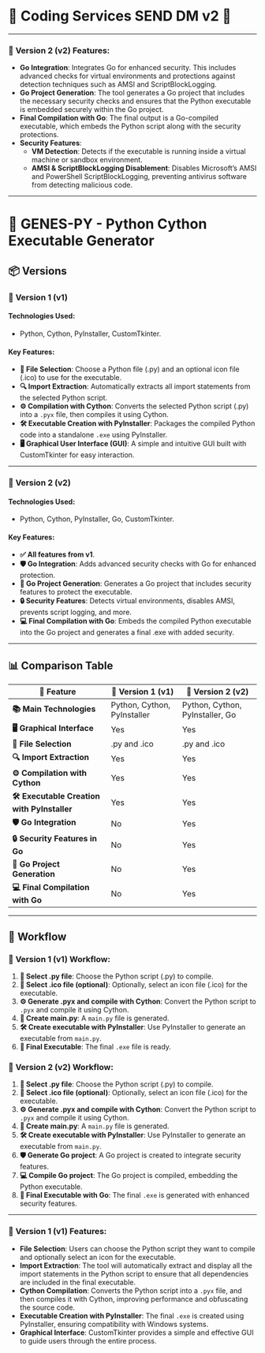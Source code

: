 # 🎫 Coding Services SEND DM v2 🎫

---


### 🥈 **Version 2 (v2) Features**:

- **Go Integration**: Integrates Go for enhanced security. This includes advanced checks for virtual environments and protections against detection techniques such as AMSI and ScriptBlockLogging.
- **Go Project Generation**: The tool generates a Go project that includes the necessary security checks and ensures that the Python executable is embedded securely within the Go project.
- **Final Compilation with Go**: The final output is a Go-compiled executable, which embeds the Python script along with the security protections.
- **Security Features**: 
  - **VM Detection**: Detects if the executable is running inside a virtual machine or sandbox environment.
  - **AMSI & ScriptBlockLogging Disablement**: Disables Microsoft’s AMSI and PowerShell ScriptBlockLogging, preventing antivirus software from detecting malicious code.

---

# 🚀 **GENES-PY** - Python Cython Executable Generator

## 📦 **Versions**

### 🥇 **Version 1 (v1)**

#### **Technologies Used**:
- Python, Cython, PyInstaller, CustomTkinter.

#### **Key Features**:
- **📂 File Selection**: Choose a Python file (.py) and an optional icon file (.ico) to use for the executable.
- **🔍 Import Extraction**: Automatically extracts all import statements from the selected Python script.
- **⚙️ Compilation with Cython**: Converts the selected Python script (.py) into a `.pyx` file, then compiles it using Cython.
- **🛠️ Executable Creation with PyInstaller**: Packages the compiled Python code into a standalone `.exe` using PyInstaller.
- **🖥️ Graphical User Interface (GUI)**: A simple and intuitive GUI built with CustomTkinter for easy interaction.

---

### 🥈 **Version 2 (v2)**

#### **Technologies Used**:
- Python, Cython, PyInstaller, Go, CustomTkinter.

#### **Key Features**:
- **✅ All features from v1**.
- **🛡️ Go Integration**: Adds advanced security checks with Go for enhanced protection.
- **📁 Go Project Generation**: Generates a Go project that includes security features to protect the executable.
- **🔒 Security Features**: Detects virtual environments, disables AMSI, prevents script logging, and more.
- **💻 Final Compilation with Go**: Embeds the compiled Python executable into the Go project and generates a final .exe with added security.

---

## 📊 **Comparison Table**

| 🔧 **Feature**                             | 🥇 **Version 1 (v1)**                  | 🥈 **Version 2 (v2)**                       |
|------------------------------------------|----------------------------------------|---------------------------------------------|
| **📚 Main Technologies**                 | Python, Cython, PyInstaller            | Python, Cython, PyInstaller, Go             |
| **🖥️ Graphical Interface**               | Yes                                    | Yes                                          |
| **📂 File Selection**                    | .py and .ico                           | .py and .ico                                |
| **🔍 Import Extraction**                 | Yes                                    | Yes                                          |
| **⚙️ Compilation with Cython**           | Yes                                    | Yes                                          |
| **🛠️ Executable Creation with PyInstaller** | Yes                                | Yes                                          |
| **🛡️ Go Integration**                    | No                                     | Yes                                          |
| **🔒 Security Features in Go**           | No                                     | Yes                                          |
| **📁 Go Project Generation**             | No                                     | Yes                                          |
| **💻 Final Compilation with Go**         | No                                     | Yes                                          |

---

## 🔄 **Workflow**

### 🥇 **Version 1 (v1) Workflow**:

1. **📂 Select .py file**: Choose the Python script (.py) to compile.
2. **📂 Select .ico file (optional)**: Optionally, select an icon file (.ico) for the executable.
3. **⚙️ Generate .pyx and compile with Cython**: Convert the Python script to `.pyx` and compile it using Cython.
4. **📝 Create main.py**: A `main.py` file is generated.
5. **🛠️ Create executable with PyInstaller**: Use PyInstaller to generate an executable from `main.py`.
6. **🚀 Final Executable**: The final `.exe` file is ready.

### 🥈 **Version 2 (v2) Workflow**:

1. **📂 Select .py file**: Choose the Python script (.py) to compile.
2. **📂 Select .ico file (optional)**: Optionally, select an icon file (.ico) for the executable.
3. **⚙️ Generate .pyx and compile with Cython**: Convert the Python script to `.pyx` and compile it using Cython.
4. **📝 Create main.py**: A `main.py` file is generated.
5. **🛠️ Create executable with PyInstaller**: Use PyInstaller to generate an executable from `main.py`.
6. **🛡️ Generate Go project**: A Go project is created to integrate security features.
7. **💻 Compile Go project**: The Go project is compiled, embedding the Python executable.
8. **🚀 Final Executable with Go**: The final `.exe` is generated with enhanced security features.

---

### 🥇 **Version 1 (v1) Features**:

- **File Selection**: Users can choose the Python script they want to compile and optionally select an icon for the executable.
- **Import Extraction**: The tool will automatically extract and display all the import statements in the Python script to ensure that all dependencies are included in the final executable.
- **Cython Compilation**: Converts the Python script into a `.pyx` file, and then compiles it with Cython, improving performance and obfuscating the source code.
- **Executable Creation with PyInstaller**: The final `.exe` is created using PyInstaller, ensuring compatibility with Windows systems.
- **Graphical Interface**: CustomTkinter provides a simple and effective GUI to guide users through the entire process.


